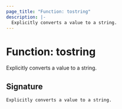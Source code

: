 ```yaml
---
page_title: "Function: tostring"
description: |-
  Explicitly converts a value to a string.
---
```


# Function: tostring

Explicitly converts a value to a string.



## Signature

`Explicitly converts a value to a string.`
